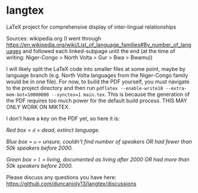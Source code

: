 # langtex
LaTeX project for comprehensive display of inter-lingual relationships

Sources: wikipedia.org (I went through https://en.wikipedia.org/wiki/List_of_language_families#By_number_of_languages and followed each linked-subpage until the end (at the time of writing: Niger-Congo > North Volta > Gur > Bwa > Bwamu))

I will likely split the LaTeX code into smaller files at some point, maybe by language branch (e.g. North Volta languages from the Niger-Congo family would be in one file). For now, to build the PDF yourself, you must navigate to the project directory and then run ```pdflatex --enable-write18 --extra-mem-bot=10000000 --synctex=1 main.tex```. This is because the generation of the PDF requires too much power for the default build process. THIS MAY ONLY WORK ON MIKTEX.

I don't have a key on the PDF yet, so here it is:

*Red box = `d` = dead, extinct language.*

*Blue box = `u` = unsure, couldn't find number of speakers OR had fewer than 50k speakers before 2000.*

*Green box = `l` = living, documented as living after 2000 OR had more than 50k speakers before 2000.*

Please discuss any questions you have here: https://github.com/duncanjoly13/langtex/discussions
